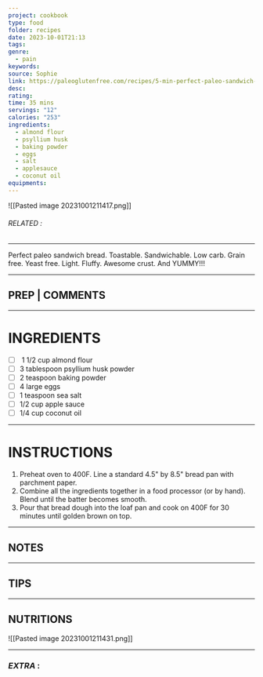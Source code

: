 ```yaml
---
project: cookbook
type: food
folder: recipes
date: 2023-10-01T21:13
tags: 
genre:
  - pain
keywords: 
source: Sophie
link: https://paleoglutenfree.com/recipes/5-min-perfect-paleo-sandwich-bread/
desc: 
rating: 
time: 35 mins
servings: "12"
calories: "253"
ingredients:
  - almond flour
  - psyllium husk
  - baking powder
  - eggs
  - salt
  - applesauce
  - coconut oil
equipments:
---
```


![[Pasted image 20231001211417.png]]
###### *RELATED* : 
---
Perfect paleo sandwich bread. Toastable. Sandwichable. Low carb. Grain free. Yeast free. Light. Fluffy. Awesome crust. And YUMMY!!!

---
## PREP | COMMENTS



---
# INGREDIENTS

- [ ]  1 1/2 cup almond flour
- [ ] 3 tablespoon psyllium husk powder
- [ ] 2 teaspoon baking powder
- [ ] 4 large eggs
- [ ] 1 teaspoon sea salt
- [ ] 1/2 cup apple sauce
- [ ] 1/4 cup coconut oil

---
# INSTRUCTIONS

1. Preheat oven to 400F. Line a standard 4.5" by 8.5" bread pan with parchment paper.  
2. Combine all the ingredients together in a food processor (or by hand). Blend until the batter becomes smooth.  
3. Pour that bread dough into the loaf pan and cook on 400F for 30 minutes until golden brown on top.

---
## NOTES



---
## TIPS



---
## NUTRITIONS

![[Pasted image 20231001211431.png]]

---
### *EXTRA* :



